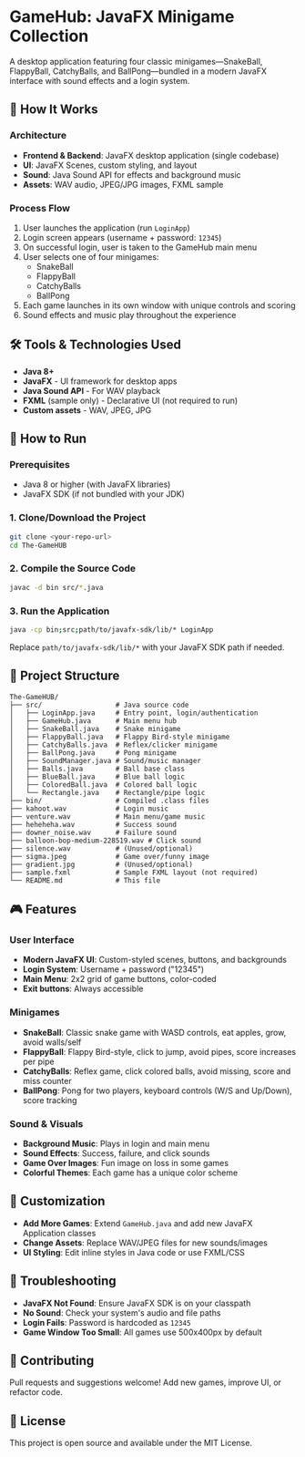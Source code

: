 # GameHub: JavaFX Minigame Collection

A desktop application featuring four classic minigames—SnakeBall, FlappyBall, CatchyBalls, and BallPong—bundled in a modern JavaFX interface with sound effects and a login system.

## 🎯 How It Works

### Architecture
- **Frontend & Backend**: JavaFX desktop application (single codebase)
- **UI**: JavaFX Scenes, custom styling, and layout
- **Sound**: Java Sound API for effects and background music
- **Assets**: WAV audio, JPEG/JPG images, FXML sample

### Process Flow
1. User launches the application (run `LoginApp`)
2. Login screen appears (username + password: `12345`)
3. On successful login, user is taken to the GameHub main menu
4. User selects one of four minigames:
    - SnakeBall
    - FlappyBall
    - CatchyBalls
    - BallPong
5. Each game launches in its own window with unique controls and scoring
6. Sound effects and music play throughout the experience

## 🛠️ Tools & Technologies Used

- **Java 8+**
- **JavaFX** - UI framework for desktop apps
- **Java Sound API** - For WAV playback
- **FXML** (sample only) - Declarative UI (not required to run)
- **Custom assets** - WAV, JPEG, JPG

## 🚀 How to Run

### Prerequisites
- Java 8 or higher (with JavaFX libraries)
- JavaFX SDK (if not bundled with your JDK)

### 1. Clone/Download the Project
```bash
git clone <your-repo-url>
cd The-GameHUB
```

### 2. Compile the Source Code
```bash
javac -d bin src/*.java
```

### 3. Run the Application
```bash
java -cp bin;src;path/to/javafx-sdk/lib/* LoginApp
```
Replace `path/to/javafx-sdk/lib/*` with your JavaFX SDK path if needed.

## 📁 Project Structure
```
The-GameHUB/
├── src/                  # Java source code
│   ├── LoginApp.java     # Entry point, login/authentication
│   ├── GameHub.java      # Main menu hub
│   ├── SnakeBall.java    # Snake minigame
│   ├── FlappyBall.java   # Flappy Bird-style minigame
│   ├── CatchyBalls.java  # Reflex/clicker minigame
│   ├── BallPong.java     # Pong minigame
│   ├── SoundManager.java # Sound/music manager
│   ├── Balls.java        # Ball base class
│   ├── BlueBall.java     # Blue ball logic
│   ├── ColoredBall.java  # Colored ball logic
│   └── Rectangle.java    # Rectangle/pipe logic
├── bin/                  # Compiled .class files
├── kahoot.wav            # Login music
├── venture.wav           # Main menu/game music
├── heheheha.wav          # Success sound
├── downer_noise.wav      # Failure sound
├── balloon-bop-medium-228519.wav # Click sound
├── silence.wav           # (Unused/optional)
├── sigma.jpeg            # Game over/funny image
├── gradient.jpg          # (Unused/optional)
├── sample.fxml           # Sample FXML layout (not required)
└── README.md             # This file
```

## 🎮 Features

### User Interface
- **Modern JavaFX UI**: Custom-styled scenes, buttons, and backgrounds
- **Login System**: Username + password ("12345")
- **Main Menu**: 2x2 grid of game buttons, color-coded
- **Exit buttons**: Always accessible

### Minigames
- **SnakeBall**: Classic snake game with WASD controls, eat apples, grow, avoid walls/self
- **FlappyBall**: Flappy Bird-style, click to jump, avoid pipes, score increases per pipe
- **CatchyBalls**: Reflex game, click colored balls, avoid missing, score and miss counter
- **BallPong**: Pong for two players, keyboard controls (W/S and Up/Down), score tracking

### Sound & Visuals
- **Background Music**: Plays in login and main menu
- **Sound Effects**: Success, failure, and click sounds
- **Game Over Images**: Fun image on loss in some games
- **Colorful Themes**: Each game has a unique color scheme

## 🔧 Customization

- **Add More Games**: Extend `GameHub.java` and add new JavaFX Application classes
- **Change Assets**: Replace WAV/JPEG files for new sounds/images
- **UI Styling**: Edit inline styles in Java code or use FXML/CSS

## 🐛 Troubleshooting

- **JavaFX Not Found**: Ensure JavaFX SDK is on your classpath
- **No Sound**: Check your system's audio and file paths
- **Login Fails**: Password is hardcoded as `12345`
- **Game Window Too Small**: All games use 500x400px by default

## 🤝 Contributing
Pull requests and suggestions welcome! Add new games, improve UI, or refactor code.

## 📄 License
This project is open source and available under the MIT License.
